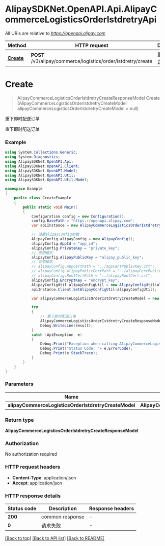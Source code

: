 # AlipaySDKNet.OpenAPI.Api.AlipayCommerceLogisticsOrderIstdretryApi

All URIs are relative to *https://openapi.alipay.com*

Method | HTTP request | Description
------------- | ------------- | -------------
[**Create**](AlipayCommerceLogisticsOrderIstdretryApi.md#create) | **POST** /v3/alipay/commerce/logistics/order/istdretry/create | 重下即时配送订单


<a name="create"></a>
# **Create**
> AlipayCommerceLogisticsOrderIstdretryCreateResponseModel Create (AlipayCommerceLogisticsOrderIstdretryCreateModel alipayCommerceLogisticsOrderIstdretryCreateModel = null)

重下即时配送订单

重下即时配送订单

### Example
```csharp
using System.Collections.Generic;
using System.Diagnostics;
using AlipaySDKNet.OpenAPI.Api;
using AlipaySDKNet.OpenAPI.Client;
using AlipaySDKNet.OpenAPI.Model;
using AlipaySDKNet.OpenAPI.Util;
using AlipaySDKNet.OpenAPI.Util.Model;

namespace Example
{
    public class CreateExample
    {
        public static void Main()
        {
            Configuration config = new Configuration();
            config.BasePath = "https://openapi.alipay.com";
            var apiInstance = new AlipayCommerceLogisticsOrderIstdretryApi(config);

            // 设置alipayConfig参数
            AlipayConfig alipayConfig = new AlipayConfig();
            alipayConfig.AppId = "app_id";
            alipayConfig.PrivateKey = "private_key";
            // 密钥模式
            alipayConfig.AlipayPublicKey = "alipay_public_key";
            // 证书模式
            // alipayConfig.AppCertPath = "../appCertPublicKey.crt";
            // alipayConfig.AlipayPublicCertPath = "../alipayCertPublicKey_RSA2.crt";
            // alipayConfig.RootCertPath = "../alipayRootCert.crt";
            alipayConfig.EncryptKey = "encrypt_key";
            AlipayConfigUtil alipayConfigUtil = new AlipayConfigUtil(alipayConfig);
            apiInstance.Client.SetAlipayConfigUtil(alipayConfigUtil);

            var alipayCommerceLogisticsOrderIstdretryCreateModel = new AlipayCommerceLogisticsOrderIstdretryCreateModel(); // AlipayCommerceLogisticsOrderIstdretryCreateModel |  (optional) 

            try
            {
                // 重下即时配送订单
                AlipayCommerceLogisticsOrderIstdretryCreateResponseModel result = apiInstance.Create(alipayCommerceLogisticsOrderIstdretryCreateModel);
                Debug.WriteLine(result);
            }
            catch (ApiException  e)
            {
                Debug.Print("Exception when calling AlipayCommerceLogisticsOrderIstdretryApi.Create: " + e.Message );
                Debug.Print("Status Code: "+ e.ErrorCode);
                Debug.Print(e.StackTrace);
            }
        }
    }
}
```

### Parameters

Name | Type | Description  | Notes
------------- | ------------- | ------------- | -------------
 **alipayCommerceLogisticsOrderIstdretryCreateModel** | **AlipayCommerceLogisticsOrderIstdretryCreateModel**|  | [optional] 

### Return type

**AlipayCommerceLogisticsOrderIstdretryCreateResponseModel**

### Authorization

No authorization required

### HTTP request headers

 - **Content-Type**: application/json
 - **Accept**: application/json


### HTTP response details
| Status code | Description | Response headers |
|-------------|-------------|------------------|
| **200** | common response |  -  |
| **0** | 请求失败 |  -  |

[[Back to top]](#) [[Back to API list]](../README.md#documentation-for-api-endpoints) [[Back to README]](../README.md)

